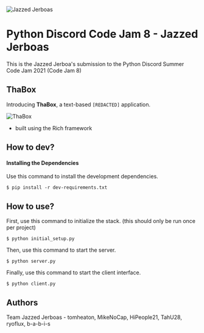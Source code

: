 ![Jazzed Jerboas](https://github.com/tomheaton/pcj8-jazzed-jerboas/blob/main/images/logo-128.jpeg?raw=true)

# Python Discord Code Jam 8 - Jazzed Jerboas

This is the Jazzed Jerboa's submission to the Python Discord Summer Code Jam 2021 (Code Jam 8)

## ThaBox

Introducing **ThaBox**, a text-based `[REDACTED]` application.

![ThaBox](https://github.com/tomheaton/pcj8-jazzed-jerboas/blob/main/images/ThaBox.png?raw=true)

- built using the Rich framework

## How to dev?

#### Installing the Dependencies

Use this command to install the development dependencies.
```shell
$ pip install -r dev-requirements.txt
```

## How to use?

First, use this command to initialize the stack. (this should only be run once per project)
```shell
$ python initial_setup.py
```
Then, use this command to start the server.
```shell
$ python server.py
```
Finally, use this command to start the client interface.
```shell
$ python client.py
```

## Authors

Team Jazzed Jerboas - tomheaton, MikeNoCap, HiPeople21, TahU28, ryoflux, b-a-b-i-s
